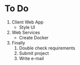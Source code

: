 # To Do

1. Client Web App
    - Style UI
2. Web Services
    - Create Docker
3. Finally
    1. Double check requirements
    2. Submit project
    3. Write e-mail
